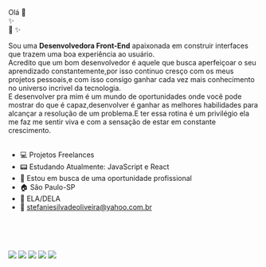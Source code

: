 Olá 💖
<br>✨<br>💖 ✨

Sou uma <b>Desenvolvedora Front-End</b> apaixonada em construir interfaces que trazem uma boa experiência ao usuário.
<br>
Acredito que um bom desenvolvedor é aquele que busca aperfeiçoar o seu aprendizado constantemente,por isso continuo cresço com os meus projetos pessoais,e com isso consigo
ganhar cada vez mais conhecimento no universo incrivel da tecnologia.
<br>
E desenvolver pra mim é um mundo de oportunidades onde você pode mostrar do que é capaz,desenvolver é ganhar as melhores habilidades para alcançar a resolução de um problema.E ter essa
rotina é um privilégio ela me faz me sentir viva e com a sensação de estar em constante crescimento.
<br>
<br>


- :computer: Projetos Freelances 
- :pager: Estudando Atualmente: JavaScript e React
- :office: Estou em busca de uma oportunidade profissional
- :house: São Paulo-SP
- :ribbon: ELA/DELA
- :e-mail: stefaniesilvadeoliveira@yahoo.com.br
<br>
<br>
<br>


<img src="https://img.shields.io/badge/HTML5-E34F26?style=for-the-badge&logo=html5&logoColor=white"/> <img src="https://img.shields.io/badge/CSS3-1572B6?style=for-the-badge&logo=css3&logoColor=white"/> <img src="https://img.shields.io/badge/JavaScript-323330?style=for-the-badge&logo=javascript&logoColor=F7DF1E"/> <img src="https://img.shields.io/badge/React-20232A?style=for-the-badge&logo=react&logoColor=61DAFB"/>
<a href="https://www.linkedin.com/in/stefanie-silva-de-oliveira/"> <img src="https://img.shields.io/badge/LinkedIn-0077B5?style=for-the-badge&logo=linkedin&logoColor=white" /> 

<br>
<br>
<br>


